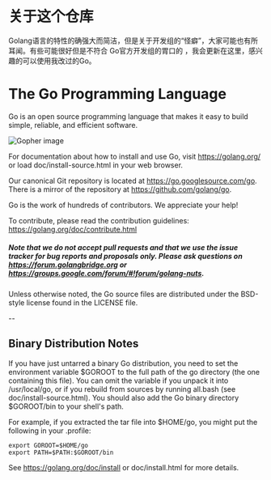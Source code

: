 # 关于这个仓库

Golang语言的特性的确强大而简洁，但是关于开发组的“怪癖”，大家可能也有所耳闻。有些可能很好但是不符合
Go官方开发组的胃口的 ，我会更新在这里，感兴趣的可以使用我改过的Go。

# The Go Programming Language

Go is an open source programming language that makes it easy to build simple,
reliable, and efficient software.

![Gopher image](doc/gopher/fiveyears.jpg)

For documentation about how to install and use Go,
visit https://golang.org/ or load doc/install-source.html
in your web browser.

Our canonical Git repository is located at https://go.googlesource.com/go.
There is a mirror of the repository at https://github.com/golang/go.

Go is the work of hundreds of contributors. We appreciate your help!

To contribute, please read the contribution guidelines:
	https://golang.org/doc/contribute.html

##### Note that we do not accept pull requests and that we use the issue tracker for bug reports and proposals only. Please ask questions on https://forum.golangbridge.org or https://groups.google.com/forum/#!forum/golang-nuts.

Unless otherwise noted, the Go source files are distributed
under the BSD-style license found in the LICENSE file.

--

## Binary Distribution Notes

If you have just untarred a binary Go distribution, you need to set
the environment variable $GOROOT to the full path of the go
directory (the one containing this file).  You can omit the
variable if you unpack it into /usr/local/go, or if you rebuild
from sources by running all.bash (see doc/install-source.html).
You should also add the Go binary directory $GOROOT/bin
to your shell's path.

For example, if you extracted the tar file into $HOME/go, you might
put the following in your .profile:

	export GOROOT=$HOME/go
	export PATH=$PATH:$GOROOT/bin

See https://golang.org/doc/install or doc/install.html for more details.
